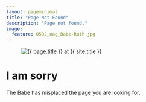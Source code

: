 ```yaml
---
layout: pageminimal
title: "Page Not Found"
description: "Page not found."
image:
  feature: 0502_oag_Babe-Ruth.jpg
---  
```

<figure>
<img src="{{ site.url }}/images/hmfaysal-404.jpg" alt="{{ page.title }} at {{ site.title }}">
</figure>
<div class="text-center">
<h1>I am sorry</h1>
<p>The Babe has misplaced the page you are looking for.</p>
</div>
